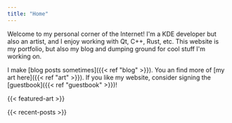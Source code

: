 ```yaml
---
title: "Home"
---
```


Welcome to my personal corner of the Internet! I'm a KDE developer but also an artist, and I enjoy
working with Qt, C++, Rust, etc. This website is my portfolio, but also my blog and dumping
ground for cool stuff I'm working on.

I make [blog posts sometimes]({{< ref "blog" >}}). You an find more of [my art here]({{< ref "art" >}}). If you like my website, consider signing the [guestbook]({{< ref "guestbook" >}})!

{{< featured-art >}}

{{< recent-posts >}}
